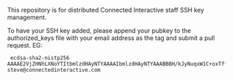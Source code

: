 This repository is for distributed Connected Interactive staff SSH key management.

To have your SSH key added, please append your pubkey to the authorized_keys file with your email address as the tag and submit a pull request. EG:

     ecdsa-sha2-nistp256 AAAAE2VjZHNhLXNoYTItbmlzdHAyNTYAAAAIbmlzdHAyNTYAAABBBH/kJyNuqxW1C+oxTffSqGsQxsXDpiH+eezVS2Q9nhU33h6q7hfy1x0tWSvs90f7wwIJqjsH+QSvLu2ENHS0xxs= steve@connectedinteractive.com
